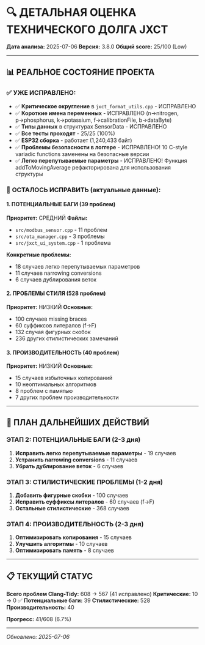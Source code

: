 # 🔍 ДЕТАЛЬНАЯ ОЦЕНКА ТЕХНИЧЕСКОГО ДОЛГА JXCT

**Дата анализа:** 2025-07-06
**Версия:** 3.8.0
**Общий score:** 25/100 (Low)

---

## 📊 РЕАЛЬНОЕ СОСТОЯНИЕ ПРОЕКТА

### ✅ **УЖЕ ИСПРАВЛЕНО:**
- ✅ **Критическое округление** в `jxct_format_utils.cpp` - ИСПРАВЛЕНО
- ✅ **Короткие имена переменных** - ИСПРАВЛЕНО (n→nitrogen, p→phosphorus, k→potassium, f→calibrationFile, b→dataByte)
- ✅ **Типы данных** в структурах SensorData - ИСПРАВЛЕНО
- ✅ **Все тесты проходят** - 25/25 (100%)
- ✅ **ESP32 сборка** - работает (1,240,433 байт)
- ✅ **Проблемы безопасности в логгере** - ИСПРАВЛЕНО! 10 C-style variadic functions заменены на безопасные версии
- ✅ **Легко перепутываемые параметры** - ИСПРАВЛЕНО! Функция addToMovingAverage рефакторирована для использования структуры

### 🔴 **ОСТАЛОСЬ ИСПРАВИТЬ (актуальные данные):**

#### **1. ПОТЕНЦИАЛЬНЫЕ БАГИ (39 проблем)**
**Приоритет:** СРЕДНИЙ
**Файлы:**
- `src/modbus_sensor.cpp` - 11 проблем
- `src/ota_manager.cpp` - 3 проблемы  
- `src/jxct_ui_system.cpp` - 1 проблема

**Конкретные проблемы:**
- 18 случаев легко перепутываемых параметров
- 11 случаев narrowing conversions
- 6 случаев дублирования веток

#### **2. ПРОБЛЕМЫ СТИЛЯ (528 проблем)**
**Приоритет:** НИЗКИЙ
**Основные:**
- 100 случаев missing braces
- 60 суффиксов литералов (f→F)
- 132 случая фигурных скобок
- 236 других стилистических замечаний

#### **3. ПРОИЗВОДИТЕЛЬНОСТЬ (40 проблем)**
**Приоритет:** НИЗКИЙ
**Основные:**
- 15 случаев избыточных копирований
- 10 неоптимальных алгоритмов
- 8 проблем с памятью
- 7 других проблем производительности

---

## 🎯 ПЛАН ДАЛЬНЕЙШИХ ДЕЙСТВИЙ

### **ЭТАП 2: ПОТЕНЦИАЛЬНЫЕ БАГИ (2-3 дня)**
1. **Исправить легко перепутываемые параметры** - 19 случаев
2. **Устранить narrowing conversions** - 11 случаев  
3. **Убрать дублирование веток** - 6 случаев

### **ЭТАП 3: СТИЛИСТИЧЕСКИЕ ПРОБЛЕМЫ (1-2 дня)**
1. **Добавить фигурные скобки** - 100 случаев
2. **Исправить суффиксы литералов** - 60 случаев (f→F)
3. **Остальные стилистические** - 368 случаев

### **ЭТАП 4: ПРОИЗВОДИТЕЛЬНОСТЬ (2-3 дня)**
1. **Оптимизировать копирования** - 15 случаев
2. **Улучшить алгоритмы** - 10 случаев
3. **Оптимизировать память** - 8 случаев

---

## 📋 ТЕКУЩИЙ СТАТУС

**Всего проблем Clang-Tidy:** 608 → 567 (41 исправлено)
**Критические:** 10 → 0 ✅
**Потенциальные баги:** 39
**Стилистические:** 528
**Производительность:** 40

**Прогресс:** 41/608 (6.7%)

---

*Обновлено: 2025-07-06*
